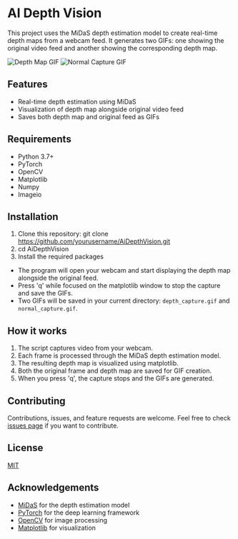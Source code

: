 # AI Depth Vision

This project uses the MiDaS depth estimation model to create real-time depth maps from a webcam feed. It generates two GIFs: one showing the original video feed and another showing the corresponding depth map.

![Depth Map GIF](depth_capture.gif)
![Normal Capture GIF](normal_capture.gif)

## Features

- Real-time depth estimation using MiDaS
- Visualization of depth map alongside original video feed
- Saves both depth map and original feed as GIFs

## Requirements

- Python 3.7+
- PyTorch
- OpenCV
- Matplotlib
- Numpy
- Imageio

## Installation

1. Clone this repository: git clone https://github.com/yourusername/AiDepthVision.git
2. cd AiDepthVision
3. Install the required packages


- The program will open your webcam and start displaying the depth map alongside the original feed.
- Press 'q' while focused on the matplotlib window to stop the capture and save the GIFs.
- Two GIFs will be saved in your current directory: `depth_capture.gif` and `normal_capture.gif`.

## How it works

1. The script captures video from your webcam.
2. Each frame is processed through the MiDaS depth estimation model.
3. The resulting depth map is visualized using matplotlib.
4. Both the original frame and depth map are saved for GIF creation.
5. When you press 'q', the capture stops and the GIFs are generated.

## Contributing

Contributions, issues, and feature requests are welcome. Feel free to check [issues page](https://github.com/yourusername/AiDepthVision/issues) if you want to contribute.

## License

[MIT](https://choosealicense.com/licenses/mit/)

## Acknowledgements

- [MiDaS](https://github.com/isl-org/MiDaS) for the depth estimation model
- [PyTorch](https://pytorch.org/) for the deep learning framework
- [OpenCV](https://opencv.org/) for image processing
- [Matplotlib](https://matplotlib.org/) for visualization
